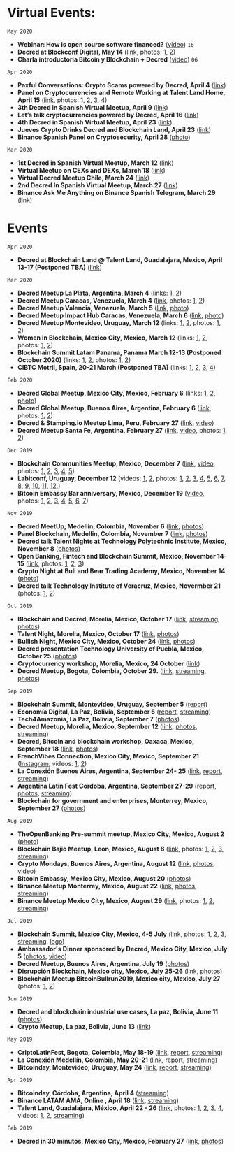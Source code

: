 # Virtual Events:

`May 2020`
- **Webinar: How is open source software financed?** ([video](https://www.youtube.com/watch?v=UVtOBAAerXk)) `16`
- **Decred at Blockconf Digital, May 14** ([link](https://twitter.com/BlockconfD/status/1250771756517920771), photos: [1](https://twitter.com/BlockconfD/status/1251194332079697922), [2](https://twitter.com/BlockconfD/status/1251316437450469376))
- **Charla introductoria Bitcoin y Blockchain + Decred** ([video](https://www.youtube.com/watch?v=x2QUGV4ezZQ)) `06`

`Apr 2020`

- **Paxful Conversations: Crypto Scams powered by Decred, April 4** ([link](https://twitter.com/paxful_LATAM/status/1245066931155148800)) 
- **Panel on Cryptocurrencies and Remote Working at Talent Land Home, April 15** ([link](https://twitter.com/Decred_ES/status/1250568376851841030), photos: [1](https://twitter.com/blockchain_land/status/1250936111490269184), [2](https://twitter.com/blockchain_land/status/1248359361069699072), [3](https://twitter.com/blockchain_land/status/1250470211888787459), [4](https://twitter.com/blockchain_land/status/1250538840768434176))
- **3th Decred in Spanish Virtual Meetup, April 9** ([link](https://twitter.com/Decred_ES/status/1245526903110414336))
- **Let’s talk cryptocurrencies powered by Decred, April 16** ([link](https://twitter.com/Decred_ES/status/1245452957417684992)) 
- **4th Decred in Spanish Virtual Meetup, April 23** ([link](https://twitter.com/Decred_ES/status/1253045934214217728)) 
- **Jueves Crypto Drinks Decred and Blockchain Land, April 23** ([link](https://twitter.com/Decred_ES/status/1253427311707213824)) 
- **Binance Spanish Panel on Cryptosecurity, April 28** ([photo](https://twitter.com/elianhuesca/status/1255293877373800448 ))

`Mar 2020`

- **1st Decred in Spanish Virtual Meetup, March 12** ([link](https://twitter.com/Decred_ES/status/1238242352306614273))
- **Virtual Meetup on CEXs and DEXs, March 18** ([link](https://twitter.com/elianhuesca/status/1240442413732319235)) 
- **Virtual Decred Meetup Chile, March 24** ([link](https://twitter.com/BlockAcademyCL/status/1240279522869686273))
- **2nd Decred In Spanish Virtual Meetup, March 27** ([link](https://twitter.com/Decred_ES/status/1243214184793485314)) 
- **Binance Ask Me Anything on Binance Spanish Telegram, March 29** ([link](https://twitter.com/Decred_ES/status/1243953116963315712)) 

# Events

`Apr 2020`
- **Decred at Blockchain Land @ Talent Land, Guadalajara, Mexico, April 13-17 (Postponed TBA)**  ([link](https://twitter.com/blockchain_land/status/1232783860804542464)) 


`Mar 2020`

- **Decred Meetup La Plata, Argentina, March 4** (links: [1](https://twitter.com/Decred_ES/status/1234666425094004737), [2](https://twitter.com/cryptorc_tech/status/1234499777750032384))
- **Decred Meetup Caracas, Venezuela, March 4** ([link](https://twitter.com/Decred_ES/status/1234569119560847360), photos: [1](https://twitter.com/Decred_ES/status/1235324847338795009), [2](https://twitter.com/Decred_ES/status/1236075382253801472))
- **Decred Meetup Valencia, Venezuela, March 5** ([link](https://twitter.com/Decred_ES/status/1234596258070908928), [photo](https://twitter.com/Decred_ES/status/1236079742643773440)) 
- **Decred Meetup Impact Hub Caracas, Venezuela, March 6** ([link](https://twitter.com/innova_cnsltnts/status/1235712935739170816), [photo](https://twitter.com/Decred_ES/status/1236337867095343104))
- **Decred Meetup Montevideo, Uruguay, March 12** (links: [1](https://twitter.com/gtugoresblock/status/1234907798242299904), [2](https://twitter.com/ivarese/status/1236033414597349378), photos: [1](https://twitter.com/cryptorc_tech/status/1241081659669315585), [2](https://twitter.com/ivarese/status/1238628854379536389))
- **Women in Blockchain, Mexico City, Mexico, March 12** (links: [1](https://twitter.com/Decred_ES/status/1238150119645732864), [2](https://twitter.com/blockchain_land/status/1237522655940468737), photos: [1](https://twitter.com/victorarubin/status/1238288234368708608), [2](https://twitter.com/LOReBitcoin/status/1238511419886313475))
- **Blockchain Summit Latam Panama, Panama March 12-13 (Postponed October 2020)**  (links: [1](https://twitter.com/BlockSummitLA/status/1230299263579676679), [2](https://twitter.com/Decred_ES/status/1237552322596593665), photos: [1](https://twitter.com/josepimpo/status/1237900648533725185), [2](https://twitter.com/elianhuesca/status/1237925578281488386))
- **CIBTC Motril, Spain, 20-21 March  (Postponed TBA)** (links: [1](https://twitter.com/Decred_ES/status/1219643492110163969), [2](https://twitter.com/territoriobtc/status/1230511208127762433), [3](https://twitter.com/territoriobtc/status/1232631409598246912), [4](https://twitter.com/territoriobtc/status/1233349906171125761))

`Feb 2020`

- **Decred Global Meetup, Mexico City, Mexico, February 6** (links: [1](https://twitter.com/cryptorocketok/status/1224422477507547136), [2](https://twitter.com/Decred_ES/status/1222163194782851072), [photo](https://twitter.com/LOReBitcoin/status/1225608559699820549))
- **Decred Global Meetup, Buenos Aires, Argentina, February 6** ([link](https://twitter.com/EspacioBitcoin/status/1225102862595842048), photos: [1](https://twitter.com/Decred_ES/status/1225571706590433281), [2](https://twitter.com/plabarta_/status/1225595614324498433)) 
- **Decred & Stamping.io Meetup Lima, Peru, February 27** ([link](https://twitter.com/victorarubin/status/1230594584574648322), [video](https://twitter.com/Decred_ES/status/1233597901898645507))
- **Decred Meetup Santa Fe, Argentina, February 27** ([link](https://twitter.com/Decred_ES/status/1225598769783287808), [video](https://twitter.com/cryptorc_tech/status/1235269095194578944), photos: [1](https://twitter.com/Decred_ES/status/1233159907194605572), [2](https://twitter.com/Decred_ES/status/1233230772653449216))


`Dec 2019`

- **Blockchain Communities Meetup, Mexico, December 7** ([link](https://www.eventbrite.com.mx/e/1er-encuentro-de-comunidades-blockchain-tickets-82909449395#), [video](https://twitter.com/Decred_ES/status/1203499869375254529), photos: [1](https://twitter.com/BlockchainBajio/status/1203049608533950468), [2](https://twitter.com/BlockchainBajio/status/1196989509512110080), [3](https://twitter.com/Decred_ES/status/1203501933991989248), [4](https://twitter.com/NancyNSalazar/status/1209143989984808961), [5](https://twitter.com/BlockchainBajio/status/1209141039086362624)) 					   
- **Labitconf, Uruguay, December 12** (videos: [1](https://twitter.com/Decred_ES/status/1205502212522356738), [2](https://twitter.com/Decred_ES/status/1205501327197032448), photos: [1](https://twitter.com/Decred_ES/status/1205138606144266241), [2](https://twitter.com/Decred_ES/status/1205191311986483200), [3](https://twitter.com/Decred_ES/status/1205212201105154050), [4](https://twitter.com/jimnguyenjn/status/1205209365130743808), [5](https://twitter.com/Decred_ES/status/1205269156645474304), [6](https://twitter.com/LOReBitcoin/status/1205297542491181057), [7](https://twitter.com/Decred_ES/status/1205539678985822211), [8](https://twitter.com/Decred_ES/status/1205586138360111106), [9](https://twitter.com/ShapeShift_io/status/1205626166838644736), [10](https://twitter.com/josepimpo/status/1205657383654981632), [11](https://twitter.com/victorarubin/status/1205872616935972864), [12](https://twitter.com/Decred_ES/status/1206635864035602433),)	
- **Bitcoin Embassy Bar anniversary, Mexico, December 19** ([video](https://twitter.com/addcade/status/1225608461947461633), photos: [1](https://twitter.com/Decred_ES/status/1207380289107959809), [2](https://twitter.com/josepimpo/status/1207721751469285376), [3](https://twitter.com/victorarubin/status/1225607934169751554), [4](https://twitter.com/accour/status/1225606991667695621), [5](https://twitter.com/blockchain_land/status/1225599854610702337), [6](https://twitter.com/raulmunozb_/status/1225787909543841792), [7](https://twitter.com/Decred_ES/status/1208204612215418887))

`Nov 2019`
- **Decred MeetUp, Medellin, Colombia, November 6** ([link](https://connect.eventtia.com/es/dmz/decred-y-como-sera-el-dinero-del-futuro/website), [photos](https://twitter.com/victorarubin/status/1192262347118858241))
- **Panel Blockchain, Medellin, Colombia, November 7** ([link](https://live.eventtia.com/es/eafit), [photos](https://twitter.com/legal_medellin/status/1192583807666442245))
- **Decred talk Talent Nights at Technology Polytechnic Institute, Mexico, November 8** ([photos](https://twitter.com/Decred_ES/status/1192837523766161408))
- **Open Banking, Fintech and Blockchain Summit, Mexico, November 14-15** ([link](https://theopenbankingsummit.com/), photos: [1](https://twitter.com/nachoflores/status/1195459765637394436), [2](https://twitter.com/Decred_ES/status/1195439354702753792), [3](https://twitter.com/elianhuesca/status/1195470065900163077))						
- **Crypto Night at Bull and Bear Trading Academy, Mexico, November 14** ([photo](https://twitter.com/Decred_ES/status/1195158022374514689))
- **Decred talk Technology Institute of Veracruz, Mexico, Novermber 21** (photos: [1](https://twitter.com/Decred_ES/status/1197228812498432000), [2](https://twitter.com/Decred_ES/status/1198095488366587904)) 

`Oct 2019`
- **Blockchain and Decred, Morelia, Mexico, October 17** ([link](https://twitter.com/Decred_ES/status/1179884535313506305), [streaming](https://twitter.com/Decred_ES/status/1184914742298714113), [photos](https://twitter.com/Decred_ES/status/1185031011677196288))
- **Talent Night, Morelia, Mexico, October 17** ([link](https://nights.talent-network.org/evento/talent-night-michoacan-marzo-2019/), [photos](https://twitter.com/Decred_ES/status/1185235699043307523))
- **Bullish Night, Mexico City, Mexico, October 24** ([link](https://twitter.com/blockchain_land/status/1185656744174858243), [photos](https://twitter.com/Decred_ES/status/1187534463569289216))
- **Decred presentation Technology University of Puebla, Mexico, October 25** ([photos](https://twitter.com/Decred_ES/status/1192837523766161408))
- **Cryptocurrency workshop, Morelia, Mexico, 24 October** ([link](https://twitter.com/Decred_ES/status/1187206051000655872))
- **Decred Meetup, Bogota, Colombia, October 29.** ([link](https://twitter.com/Decred_ES/status/1188496680133500934), [streaming](https://twitter.com/Decred_ES/status/1189321789559771138), [photos](https://twitter.com/victorarubin/status/1189562994474266624))

`Sep 2019`
- **Blockchain Summit, Montevideo, Uruguay, September 5** ([report](https://github.com/decredcommunity/events/blob/master/reports/20190905-blockchainsummituy-montevideo-uruguay.md))
- **Economía Digital, La Paz, Bolivia, September 5** ([report](https://twitter.com/elianhuesca/status/1170055934284111872), [streaming](https://twitter.com/Decred_ES/status/1169736706049884162))
- **Tech4Amazonia, La Paz, Bolivia, September 7** ([photos](https://twitter.com/elianhuesca/status/1171034359027195904))
- **Decred Meetup, Morelia, Mexico, September 12** ([link](https://twitter.com/Decred_ES/status/1171471998989389824), [photos](https://twitter.com/Decred_ES/status/1173033173195939841), [streaming](https://twitter.com/Decred_ES/status/1172294228585508864))
- **Decred, Bitcoin and blockchain workshop, Oaxaca, Mexico, September 18** ([link](https://www.facebook.com/events/959839374354073/), [photos](https://twitter.com/Decred_ES/status/1174803011610259456))
- **FrenchVibes Connection, Mexico City, Mexico, September 21** ([Instagram](https://www.instagram.com/p/B268Uougtbo/), videos: [1](https://twitter.com/elianhuesca/status/1175610899006197761), [2](https://twitter.com/elianhuesca/status/1175609208705863681))
- **La Conexión Buenos Aires, Argentina, September 24- 25** ([link](https://twitter.com/Decred_ES/status/1128340018362310659), [report](https://github.com/decredcommunity/events/blob/master/reports/20190520-laconexion-medellin-colombia.md), [streaming](https://twitter.com/Decred_ES/status/1130573302370623490))
- **Argentina Latin Fest Cordoba, Argentina, September 27-29** ([report](https://matrix.to/#/!aNPTuiryMFmdMQWUzb:decred.org/$15704543735491DFGIA:decred.org), [photos](https://twitter.com/victorarubin/status/1177976167145586693), [streaming](https://twitter.com/Decred_ES/status/1178024538023628801))
- **Blockchain for government and enterprises, Monterrey, Mexico, September 27** ([photos](https://twitter.com/Decred_ES/status/1178690139008229376))

`Aug 2019`
- **TheOpenBanking Pre-summit meetup, Mexico City, Mexico, August 2** ([photo](https://twitter.com/elianhuesca/status/1157313830969630725))
- **Blockchain Bajio Meetup, Leon, Mexico, August 8** ([link](https://twitter.com/Decred_ES/status/1156213567294595072), photos: [1](https://twitter.com/Decred_ES/status/1159621068027551744), [2](https://twitter.com/victorarubin/status/1159898002858893313), [3](https://twitter.com/Decred_ES/status/1160322691074678784), [streaming](https://twitter.com/Decred_ES/status/1159640598204338176))
- **Crypto Mondays, Buenos Aires, Argentina, August 12** ([link](https://www.meetup.com/es/Bitcoin-Argentina/events/263594472), [photos](https://twitter.com/Decred_ES/status/1161428398419238913), [video](https://twitter.com/Decred_ES/status/1160695484899401728))
- **Bitcoin Embassy, Mexico City, Mexico, August 20** ([photos](https://twitter.com/bitcoinemb/status/1164269677381652480))
- **Binance Meetup Monterrey, Mexico, August 22** ([link](https://twitter.com/Decred_ES/status/1164185076298633218), [photos](https://twitter.com/Decred_ES/status/1165434293809635328), [streaming](https://twitter.com/Decred_ES/status/1164684504415518721))
- **Binance Meetup Mexico City, Mexico, August 29** ([link](https://twitter.com/Decred_ES/status/1166063890154655744), photos: [1](https://twitter.com/interprocsys/status/1167243076726861824), [2](https://twitter.com/BlockchainBajio/status/1167223994019434499), [streaming](https://twitter.com/Decred_ES/status/1167233913871376396))

`Jul 2019`
- **Blockchain Summit, Mexico City, Mexico, 4-5 July** ([link](https://twitter.com/BlockSummitLA/status/1137828122563399681), photos: [1](https://twitter.com/AnaDaliacd23/status/1146873685229416450), [2](https://twitter.com/Decred_ES/status/1148704305383297024), [3](https://twitter.com/victorarubin/status/1147234677452869635), [streaming](https://www.facebook.com/BlockchainSummitLatam/videos/1148609158657494/), [logo](https://twitter.com/victorarubin/status/1146916119233609728))
- **Ambassador's Dinner sponsored by Decred, Mexico City, Mexico, July 5** ([photos](https://twitter.com/Decred_ES/status/1147869636957999105), [video](https://twitter.com/victorarubin/status/1147550425186484224))
- **Decred Meetup, Buenos Aires, Argentina, July 19** ([photos](https://twitter.com/cryptorocketok/status/1152260099072778240))
- **Disrupción Blockchain, Mexico city, Mexico, July 25-26** ([link](https://twitter.com/Decred_ES/status/1152341236566523904), [photos](https://twitter.com/Decred_ES/status/1154761603033624576))
- **Blockchain Meetup BitcoinBullrun2019, Mexico city, Mexico, July 27** (photos: [1](https://twitter.com/victorarubin/status/1155252801938829313), [2](https://twitter.com/victorarubin/status/1155277892781260800))

`Jun 2019`
- **Decred and blockchain industrial use cases, La paz, Bolivia, June 11** ([photos](https://twitter.com/Decred_ES/status/1138899455346954240))
- **Crypto Meetup, La paz, Bolivia, June 13** ([link](https://twitter.com/Decred_ES/status/1138908828370706432))

`May 2019`
- **CriptoLatinFest, Bogota, Colombia, May 18-19** ([link](https://twitter.com/Decred_ES/status/1128337171558146050), [report](https://github.com/decredcommunity/events/blob/master/reports/20190518-criptolatinfest-bogota-colombia.md), [streaming](https://twitter.com/Decred_ES/status/1129797339554766848))
- **La Conexión Medellín, Colombia, May 20-21** ([link](https://twitter.com/Decred_ES/status/1128340018362310659), [report](https://github.com/decredcommunity/events/blob/master/reports/20190520-laconexion-medellin-colombia.md), [streaming](https://twitter.com/Decred_ES/status/1130573302370623490))
- **Bitcoinday, Montevideo, Uruguay, May 24** ([link](https://twitter.com/Decred_ES/status/1128342052243169282), [report](https://github.com/decredcommunity/events/blob/master/reports/20190524-bitcoinday-montevideo-uruguay.md), [streaming](https://twitter.com/Decred_ES/status/1131946833578795009))

`Apr 2019`
- **Bitcoinday, Córdoba, Argentina, April 4** ([streaming](https://twitter.com/elianhuesca/status/1113928005812916224))
- **Binance LATAM AMA, Online , April 18** ([link](https://twitter.com/binance/status/1118883131799400449), [streaming](https://twitter.com/Decred_ES/status/1119049035858497536))
- **Talent Land, Guadalajara, México, April 22 - 26** ([link](https://twitter.com/Decred_ES/status/1118692528449105927), photos: [1](https://twitter.com/elianhuesca/status/1121243105276125184), [2](https://twitter.com/victorarubin/status/1121169425011494913), [3](https://twitter.com/plasmiux/status/1120495109815009281), [4](https://twitter.com/Decred_ES/status/1121239891256446977), videos: [1](https://twitter.com/Decred_ES/status/1119759717516087296), [2](https://twitter.com/elianhuesca/status/1120806040843505664), [streaming](https://twitter.com/Decred_ES/status/1121535633745502208))

`Feb 2019`
- **Decred in 30 minutos, Mexico City, Mexico, February 27** ([link](https://www.eventbrite.com/e/decred-en-30-minutos-tickets-55764142050), [photos](https://twitter.com/Decred_ES/status/1102594478664232960))


